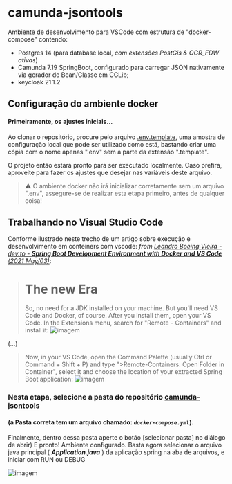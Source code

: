 # camunda-jsontools

Ambiente de desenvolvimento para VSCode com estrutura de "docker-compose" contendo:
  - Postgres 14 (para database local, *com extensões PostGis & OGR_FDW ativas*)
  - Camunda 7.19 SpringBoot, configurado para carregar JSON nativamente via gerador de Bean/Classe em CGLib;
  - keycloak 21.1.2

## Configuração do ambiente docker
#### Primeiramente, os ajustes iniciais...
Ao clonar o repositório, procure pelo arquivo [.env.template](https://github.com/whithil/camunda-jsontools/blob/main/.env.template), uma amostra de configuração local que pode ser utilizado como está, bastando
criar uma cópia com o nome apenas ".env" sem a parte da extensão ".template".

O projeto então estará pronto para ser executado localmente. Caso prefira, aproveite para fazer os ajustes que desejar nas variáveis deste arquivo.

> ⚠️
> O ambiente docker não irá inicializar corretamente sem um arquivo ".env", assegure-se de realizar esta etapa primeiro, antes de qualquer coisa!

## Trabalhando no Visual Studio Code
Conforme ilustrado neste trecho de um artigo sobre execução e desenvolvimento em conteiners com vscode:
*from [Leandro Boeing Vieira - dev.to - **Spring Boot Development Environment with Docker and VS Code** (2021 May/03)](https://dev.to/lepsistemas/spring-boot-development-environment-with-docker-and-vs-code-42mg)*:
> # The new Era
> So, no need for a JDK installed on your machine. But you'll need VS Code and Docker, of course. After you install them, open your VS Code. In the Extensions menu, search for "Remote - Containers" and install it:
> ![imagem](https://res.cloudinary.com/practicaldev/image/fetch/s--miSqN-1J--/c_limit%2Cf_auto%2Cfl_progressive%2Cq_auto%2Cw_880/https://dev-to-uploads.s3.amazonaws.com/uploads/articles/8mjrr7to0n7dmg4wu0ng.png)

(...)

> Now, in your VS Code, open the Command Palette (usually Ctrl or Command + Shift + P) and type ">Remote-Containers: Open Folder in Container", select it and choose the location of your extracted Spring Boot application:
> ![imagem](https://res.cloudinary.com/practicaldev/image/fetch/s--ttaPTAXJ--/c_limit%2Cf_auto%2Cfl_progressive%2Cq_auto%2Cw_880/https://dev-to-uploads.s3.amazonaws.com/uploads/articles/1a8cyi47weqo56oqijoa.png)

### Nesta etapa, selecione a pasta do repositório [camunda-jsontools](https://github.com/whithil/camunda-jsontools/)
#### (a Pasta correta tem um arquivo chamado: ***` docker-compose.yml `***).
Finalmente, dentro dessa pasta aperte o botão [selecionar pasta] no diálogo de abrir)
E pronto! Ambiente configurado. Basta agora selecionar o arquivo java principal ( ***Application.java*** ) da aplicação spring na aba de arquivos, e iniciar com RUN ou DEBUG

![imagem](https://res.cloudinary.com/practicaldev/image/fetch/s--KUa6UhlV--/c_limit%2Cf_auto%2Cfl_progressive%2Cq_auto%2Cw_880/https://dev-to-uploads.s3.amazonaws.com/uploads/articles/8r0ww7un8gkfykugrxgu.png)
